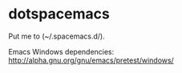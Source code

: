# dotspacemacs

Put me to (~/.spacemacs.d/).

Emacs Windows dependencies: http://alpha.gnu.org/gnu/emacs/pretest/windows/ 
